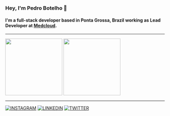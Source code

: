 ### Hey, I'm Pedro Botelho 👋
#### I'm a full-stack developer based in Ponta Grossa, Brazil working as Lead Developer at [Medcloud](https://www.medcloud.com.br).

<hr>
 <div>
   <img height="180em" src="https://github-readme-stats.vercel.app/api?username=bwpedro&show_icons=true&theme=dracula&include_all_commits=true&count_private=true"/>
   <img height="180em" src="https://github-readme-stats.vercel.app/api/top-langs/?username=bwpedro&layout=compact&langs_count=7&theme=dracula&count_private=true"/>
 </div>
 <hr>

[![INSTAGRAM](https://img.shields.io/badge/Instagram-black?style=for-the-badge&logo=instagram)](https://www.instagram.com/bwpedro)
[![LINKEDIN](https://img.shields.io/badge/Linkedin-black?style=for-the-badge&logo=linkedin)](https://www.linkedin.com/in/bwpedro)
[![TWITTER](https://img.shields.io/badge/Twitter-black?style=for-the-badge&logo=twitter)](https://twitter.com/bwpedro)

